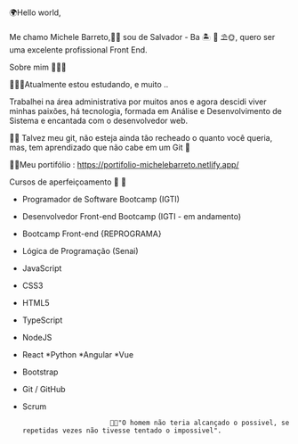 🌍Hello world,

Me chamo Michele Barreto,👧🏽 sou de Salvador - Ba 🏝 🌊 ⛱🌞, quero ser uma excelente profissional Front End.

Sobre mim 👩🏽‍🎓

👩🏽‍💻Atualmente estou estudando, e muito ..

Trabalhei na área administrativa por muitos anos e agora descidi viver minhas paixões, há tecnologia, formada em Análise e Desenvolvimento de Sistema e encantada com o desenvolvedor web.

👩‍💻 Talvez meu git, não esteja ainda tão recheado o quanto você queria, mas, tem aprendizado que não cabe em um Git 🥰

👩‍💻Meu portifólio : https://portifolio-michelebarreto.netlify.app/

Cursos de aperfeiçoamento  📘 💾

* Programador de Software Bootcamp (IGTI)
* Desenvolvedor Front-end  Bootcamp (IGTI - em andamento)
* Bootcamp Front-end {REPROGRAMA}
* Lógica de Programação (Senai)
* JavaScript
* CSS3
* HTML5
* TypeScript
* NodeJS
* React
*Python
*Angular
*Vue
* Bootstrap
* Git / GitHub
* Scrum


                            💪🏽"O homem não teria alcançado o possivel, se repetidas vezes não tivesse tentado o impossivel".
